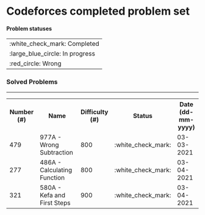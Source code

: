 <h1>Codeforces completed problem set</h1>

<h4>Problem statuses</h4>
<table>
	<tr>
		<td>:white_check_mark: Completed</td>
	</tr>
	<tr>
		<td>:large_blue_circle: In progress</td>
	</tr>
	<tr>
		<td>:red_circle: Wrong</td>
	</tr>
</table>

<h3>Solved Problems</h3>
<hr />
<table>
	<tr>
		<th>Number (#)</th>
        	<th>Name</th>
        	<th>Difficulty (#)</th>
		<th>Status</th>
		<th>Date (dd-mm-yyyy)</th>
	</tr>
	<tr>
		<td>479</td><td>977A - Wrong Subtraction</td><td>800</td><td>:white_check_mark:</td><td>03-03-2021</td>
	</tr>
	<tr>
		<td>277</td><td>486A - Calculating Function</td><td>800</td><td>:white_check_mark:</td><td>03-04-2021</td>
	</tr>
	<tr>
		<td>321</td><td>580A - Kefa and First Steps</td><td>900</td><td>:white_check_mark:</td><td>03-04-2021</td>
	</tr>
</table>

